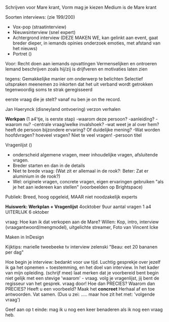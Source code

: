 
Schrijven voor Mare krant, 
	Vorm mag je kiezen
	Medium is de Mare krant

Soorten interviews: (zie 199/200)
- Vox-pop (straatinterview)
- Nieuwsinterview (snel expert)
- Achtergrond interview (DEZE MAKEN WE, kan gelinkt aan event, gaat breder dieper, in iemands opinies onderzoek emoties, met afstand van het nieuws)
- Portret ()

Voor:
Recht doen aan iemands opvattingen
Vermenselijken en ontroeren
Iemand beschrijven zoals hij/zij is drijfveren en motivaties laten zien

tegens:
Gemakkelijke manier om onderwerp te belichten
Selectief uitspraken meenemen zo inkorten dat het uit verband wordt getrokken
tegenwoordig soms te strak geregisseerd

eerste vraag die je stelt?
vanaf nu ben je on the record.

Jan Haerynck (disneyland ontvoering) verzon verhalen


**Werkpan** (1 a4'tje, is eerste stap)
-waarom deze persoon?
-aanleiding?
-waarom nu?
-centrale vraag/welke invalshoek?
-wat weet je al over hem? heeft de persoon bijzondere ervaring? Of duidelijke mening?
-Wat worden hoofdvragen? hoeveel vragen? Niet te veel vragen!
-persoon titel

Vragenlijst ()
- onderscheid algemene vragen, meer inhoudelijke vragen, afsluitende vragen.
- Breder starten en dan in de details
- Niet te brede vraag: (Wat zit er allemaal in de rook?: Beter: Zat er aluminium in de rook?)
- Wel: originele vragen, concrete vragen, eigen ervaringen gebruiken "als je het aan iedereen kan stellen"
(voorbeelden op Brightspace)

Publiek: Breed, hoog opgeleid, MAAR niet noodzakelijk experts

**Huiswerk: 
Werkplan + Vragenlijst** 4ocktober 9uur
aantal vragen 1 a4
UITERLIJK 6 oktober

vraag: Hoe kan ik dat verkopen aan de Mare?
Willen: Kop, intro, interview (vraagantwoord/mengmodel), uitgelichte streamer, Foto van Vincent Icke

Maken in InDesign

Kijktips:
marielle tweebeeke tv interview zelenski
"Beau: eet 20 bananen per dag"

Hoe begin je interview:
	bedankt voor uw tijd.
	Luchtig gesprekje
	over jezelf
	ik ga het opnemen + toestemming, en het doel van interview.
	In het kader van mijn opleiding.
	(schrijf mee)
	laat merken dat je voorbereid bent
	begin niet gelijk met een stevige 'waarom' - vraag.
	volg je vragenlijst, jij bent de regisseur van het gesprek.
	vraag door! Hoe dan PRECIES? Waarom dan PRECIES? Heeft u een voorbeeld? Maak het **concreet**
	Herhaal af en toe antwoorden. Vat samen. (Dus u zei: ..... maar hoe zit het met: 'volgende vraag')


Geef aan op t einde: mag ik u nog een keer benaderen als ik nog een vraag heb.











